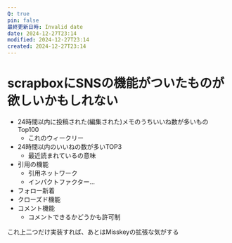 ```yaml
---
Q: true
pin: false
最終更新日時: Invalid date
date: 2024-12-27T23:14
modified: 2024-12-27T23:14
created: 2024-12-27T23:14
---
```

# scrapboxにSNSの機能がついたものが欲しいかもしれない

- 24時間以内に投稿された(編集された)メモのうちいいね数が多いものTop100
    - これのウィークリー
- 24時間以内のいいねの数が多いTOP3
    - 最近読まれているの意味
- 引用の機能
    - 引用ネットワーク
    - インパクトファクター…
- フォロー新着
- クローズド機能
- コメント機能
    - コメントできるかどうかも許可制

これ上二つだけ実装すれば、あとはMisskeyの拡張な気がする